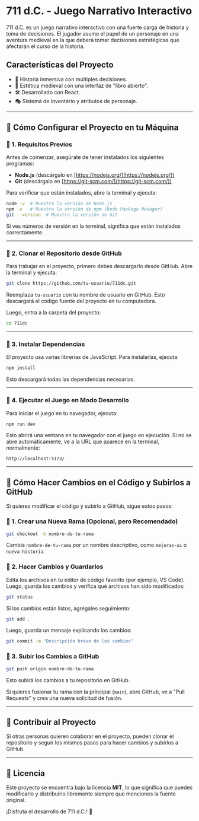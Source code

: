 # 711 d.C. - Juego Narrativo Interactivo

711 d.C. es un juego narrativo interactivo con una fuerte carga de historia y toma de decisiones. El jugador asume el papel de un personaje en una aventura medieval en la que deberá tomar decisiones estratégicas que afectarán el curso de la historia.

## Características del Proyecto
- 📖 Historia inmersiva con múltiples decisiones.
- 🏰 Estética medieval con una interfaz de "libro abierto".
- 🛠 Desarrollado con React.
- 🎭 Sistema de inventario y atributos de personaje.

---

## 📌 Cómo Configurar el Proyecto en tu Máquina

### 🔹 1. Requisitos Previos
Antes de comenzar, asegúrate de tener instalados los siguientes programas:
- **Node.js** (descárgalo en [https://nodejs.org/](https://nodejs.org/))
- **Git** (descárgalo en [https://git-scm.com/](https://git-scm.com/))

Para verificar que están instalados, abre la terminal y ejecuta:
```sh
node -v  # Muestra la versión de Node.js
npm -v   # Muestra la versión de npm (Node Package Manager)
git --version  # Muestra la versión de Git
```

Si ves números de versión en la terminal, significa que están instalados correctamente.

---

### 🔹 2. Clonar el Repositorio desde GitHub
Para trabajar en el proyecto, primero debes descargarlo desde GitHub. Abre la terminal y ejecuta:
```sh
git clone https://github.com/tu-usuario/711dc.git
```
Reemplaza `tu-usuario` con tu nombre de usuario en GitHub. Esto descargará el código fuente del proyecto en tu computadora.

Luego, entra a la carpeta del proyecto:
```sh
cd 711dc
```

---

### 🔹 3. Instalar Dependencias
El proyecto usa varias librerías de JavaScript. Para instalarlas, ejecuta:
```sh
npm install
```
Esto descargará todas las dependencias necesarias.

---

### 🔹 4. Ejecutar el Juego en Modo Desarrollo
Para iniciar el juego en tu navegador, ejecuta:
```sh
npm run dev
```
Esto abrirá una ventana en tu navegador con el juego en ejecución. Si no se abre automáticamente, ve a la URL que aparece en la terminal, normalmente:
```
http://localhost:5173/
```

---

## 🔧 Cómo Hacer Cambios en el Código y Subirlos a GitHub

Si quieres modificar el código y subirlo a GitHub, sigue estos pasos:

### 🔹 1. Crear una Nueva Rama (Opcional, pero Recomendado)
```sh
git checkout -b nombre-de-tu-rama
```
Cambia `nombre-de-tu-rama` por un nombre descriptivo, como `mejoras-ui` o `nueva-historia`.

### 🔹 2. Hacer Cambios y Guardarlos
Edita los archivos en tu editor de código favorito (por ejemplo, VS Code). Luego, guarda los cambios y verifica qué archivos han sido modificados:
```sh
git status
```

Si los cambios están listos, agrégales seguimiento:
```sh
git add .
```

Luego, guarda un mensaje explicando los cambios:
```sh
git commit -m "Descripción breve de los cambios"
```

### 🔹 3. Subir los Cambios a GitHub
```sh
git push origin nombre-de-tu-rama
```
Esto subirá los cambios a tu repositorio en GitHub.

Si quieres fusionar tu rama con la principal (`main`), abre GitHub, ve a "Pull Requests" y crea una nueva solicitud de fusión.

---

## 🎯 Contribuir al Proyecto
Si otras personas quieren colaborar en el proyecto, pueden clonar el repositorio y seguir los mismos pasos para hacer cambios y subirlos a GitHub.

---

## 📜 Licencia
Este proyecto se encuentra bajo la licencia **MIT**, lo que significa que puedes modificarlo y distribuirlo libremente siempre que menciones la fuente original.

¡Disfruta el desarrollo de 711 d.C.! 🚀

